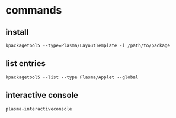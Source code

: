 # commands

## install
```
kpackagetool5 --type=Plasma/LayoutTemplate -i /path/to/package
```

## list entries
```
kpackagetool5 --list --type Plasma/Applet --global
```

## interactive console
```
plasma-interactiveconsole
```
